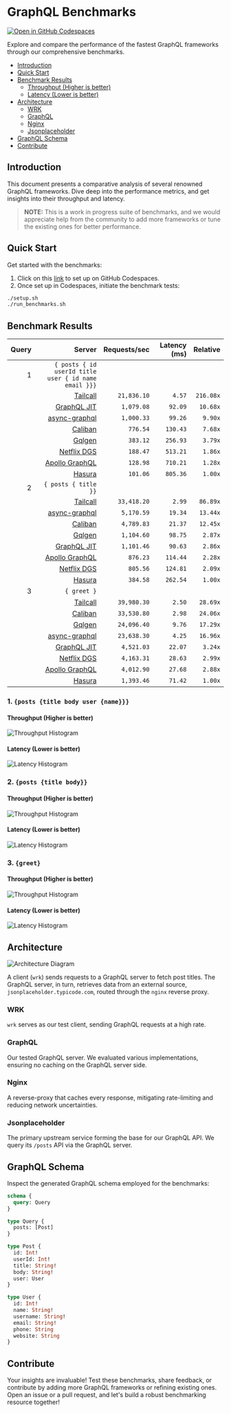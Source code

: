 # GraphQL Benchmarks <!-- omit from toc -->

[![Open in GitHub Codespaces](https://github.com/codespaces/badge.svg)](https://codespaces.new/tailcallhq/graphql-benchmarks)

Explore and compare the performance of the fastest GraphQL frameworks through our comprehensive benchmarks.

- [Introduction](#introduction)
- [Quick Start](#quick-start)
- [Benchmark Results](#benchmark-results)
  - [Throughput (Higher is better)](#throughput-higher-is-better)
  - [Latency (Lower is better)](#latency-lower-is-better)
- [Architecture](#architecture)
  - [WRK](#wrk)
  - [GraphQL](#graphql)
  - [Nginx](#nginx)
  - [Jsonplaceholder](#jsonplaceholder)
- [GraphQL Schema](#graphql-schema)
- [Contribute](#contribute)

[Tailcall]: https://github.com/tailcallhq/tailcall
[Gqlgen]: https://github.com/99designs/gqlgen
[Apollo GraphQL]: https://github.com/apollographql/apollo-server
[Netflix DGS]: https://github.com/netflix/dgs-framework
[Caliban]: https://github.com/ghostdogpr/caliban
[async-graphql]: https://github.com/async-graphql/async-graphql
[Hasura]: https://github.com/hasura/graphql-engine
[GraphQL JIT]: https://github.com/zalando-incubator/graphql-jit

## Introduction

This document presents a comparative analysis of several renowned GraphQL frameworks. Dive deep into the performance metrics, and get insights into their throughput and latency.

> **NOTE:** This is a work in progress suite of benchmarks, and we would appreciate help from the community to add more frameworks or tune the existing ones for better performance.

## Quick Start

Get started with the benchmarks:

1. Click on this [link](https://codespaces.new/tailcallhq/graphql-benchmarks) to set up on GitHub Codespaces.
2. Once set up in Codespaces, initiate the benchmark tests:

```bash
./setup.sh
./run_benchmarks.sh
```

## Benchmark Results

<!-- PERFORMANCE_RESULTS_START -->

| Query | Server | Requests/sec | Latency (ms) | Relative |
|-------:|--------:|--------------:|--------------:|---------:|
| 1 | `{ posts { id userId title user { id name email }}}` |
|| [Tailcall] | `21,836.10` | `4.57` | `216.08x` |
|| [GraphQL JIT] | `1,079.08` | `92.09` | `10.68x` |
|| [async-graphql] | `1,000.33` | `99.26` | `9.90x` |
|| [Caliban] | `776.54` | `130.43` | `7.68x` |
|| [Gqlgen] | `383.12` | `256.93` | `3.79x` |
|| [Netflix DGS] | `188.47` | `513.21` | `1.86x` |
|| [Apollo GraphQL] | `128.98` | `710.21` | `1.28x` |
|| [Hasura] | `101.06` | `805.36` | `1.00x` |
| 2 | `{ posts { title }}` |
|| [Tailcall] | `33,418.20` | `2.99` | `86.89x` |
|| [async-graphql] | `5,170.59` | `19.34` | `13.44x` |
|| [Caliban] | `4,789.83` | `21.37` | `12.45x` |
|| [Gqlgen] | `1,104.60` | `98.75` | `2.87x` |
|| [GraphQL JIT] | `1,101.46` | `90.63` | `2.86x` |
|| [Apollo GraphQL] | `876.23` | `114.44` | `2.28x` |
|| [Netflix DGS] | `805.56` | `124.81` | `2.09x` |
|| [Hasura] | `384.58` | `262.54` | `1.00x` |
| 3 | `{ greet }` |
|| [Tailcall] | `39,980.30` | `2.50` | `28.69x` |
|| [Caliban] | `33,530.80` | `2.98` | `24.06x` |
|| [Gqlgen] | `24,096.40` | `9.76` | `17.29x` |
|| [async-graphql] | `23,638.30` | `4.25` | `16.96x` |
|| [GraphQL JIT] | `4,521.03` | `22.07` | `3.24x` |
|| [Netflix DGS] | `4,163.31` | `28.63` | `2.99x` |
|| [Apollo GraphQL] | `4,012.90` | `27.68` | `2.88x` |
|| [Hasura] | `1,393.46` | `71.42` | `1.00x` |

<!-- PERFORMANCE_RESULTS_END -->



### 1. `{posts {title body user {name}}}`
#### Throughput (Higher is better)

![Throughput Histogram](assets/req_sec_histogram1.png)

#### Latency (Lower is better)

![Latency Histogram](assets/latency_histogram1.png)

### 2. `{posts {title body}}`
#### Throughput (Higher is better)

![Throughput Histogram](assets/req_sec_histogram2.png)

#### Latency (Lower is better)

![Latency Histogram](assets/latency_histogram2.png)

### 3. `{greet}`
#### Throughput (Higher is better)

![Throughput Histogram](assets/req_sec_histogram3.png)

#### Latency (Lower is better)

![Latency Histogram](assets/latency_histogram3.png)

## Architecture

![Architecture Diagram](assets/architecture.png)

A client (`wrk`) sends requests to a GraphQL server to fetch post titles. The GraphQL server, in turn, retrieves data from an external source, `jsonplaceholder.typicode.com`, routed through the `nginx` reverse proxy.

### WRK

`wrk` serves as our test client, sending GraphQL requests at a high rate.

### GraphQL

Our tested GraphQL server. We evaluated various implementations, ensuring no caching on the GraphQL server side.

### Nginx

A reverse-proxy that caches every response, mitigating rate-limiting and reducing network uncertainties.

### Jsonplaceholder

The primary upstream service forming the base for our GraphQL API. We query its `/posts` API via the GraphQL server.

## GraphQL Schema

Inspect the generated GraphQL schema employed for the benchmarks:

```graphql
schema {
  query: Query
}

type Query {
  posts: [Post]
}

type Post {
  id: Int!
  userId: Int!
  title: String!
  body: String!
  user: User
}

type User {
  id: Int!
  name: String!
  username: String!
  email: String!
  phone: String
  website: String
}
```

## Contribute

Your insights are invaluable! Test these benchmarks, share feedback, or contribute by adding more GraphQL frameworks or refining existing ones. Open an issue or a pull request, and let's build a robust benchmarking resource together!
